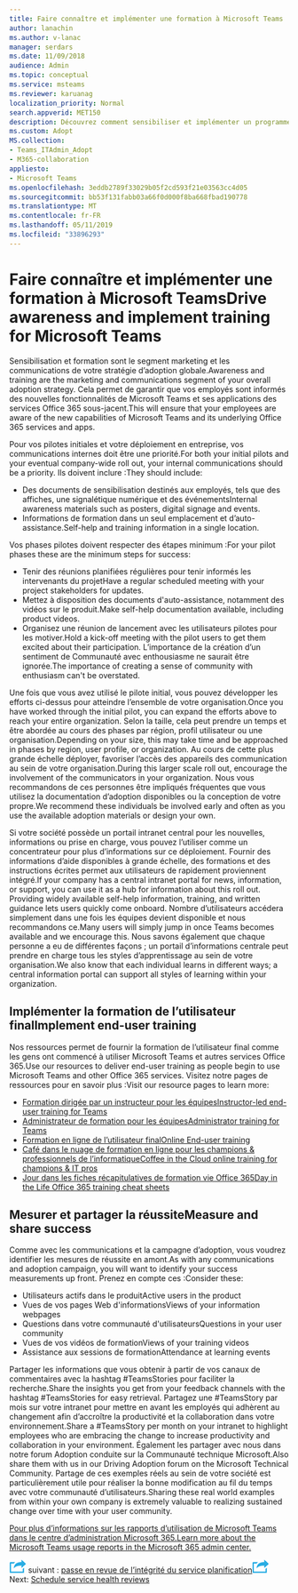 ```yaml
---
title: Faire connaître et implémenter une formation à Microsoft Teams
author: lanachin
ms.author: v-lanac
manager: serdars
ms.date: 11/09/2018
audience: Admin
ms.topic: conceptual
ms.service: msteams
ms.reviewer: karuanag
localization_priority: Normal
search.appverid: MET150
description: Découvrez comment sensibiliser et implémenter un programme de formation pour adoption Teams Microsoft.
ms.custom: Adopt
MS.collection:
- Teams_ITAdmin_Adopt
- M365-collaboration
appliesto:
- Microsoft Teams
ms.openlocfilehash: 3eddb2789f33029b05f2cd593f21e03563cc4d05
ms.sourcegitcommit: bb53f131fabb03a66f0d000f8ba668fbad190778
ms.translationtype: MT
ms.contentlocale: fr-FR
ms.lasthandoff: 05/11/2019
ms.locfileid: "33896293"
---
```

# <a name="drive-awareness-and-implement-training-for-microsoft-teams"></a><span data-ttu-id="2c497-103">Faire connaître et implémenter une formation à Microsoft Teams</span><span class="sxs-lookup"><span data-stu-id="2c497-103">Drive awareness and implement training for Microsoft Teams</span></span>

<span data-ttu-id="2c497-104">Sensibilisation et formation sont le segment marketing et les communications de votre stratégie d’adoption globale.</span><span class="sxs-lookup"><span data-stu-id="2c497-104">Awareness and training are the marketing and communications segment of your overall adoption strategy.</span></span> <span data-ttu-id="2c497-105">Cela permet de garantir que vos employés sont informés des nouvelles fonctionnalités de Microsoft Teams et ses applications des services Office 365 sous-jacent.</span><span class="sxs-lookup"><span data-stu-id="2c497-105">This will ensure that your employees are aware of the new capabilities of Microsoft Teams and its underlying Office 365 services and apps.</span></span>
   
<span data-ttu-id="2c497-106">Pour vos pilotes initiales et votre déploiement en entreprise, vos communications internes doit être une priorité.</span><span class="sxs-lookup"><span data-stu-id="2c497-106">For both your initial pilots and your eventual company-wide roll out, your internal communications should be a priority.</span></span> <span data-ttu-id="2c497-107">Ils doivent inclure :</span><span class="sxs-lookup"><span data-stu-id="2c497-107">They should include:</span></span>

- <span data-ttu-id="2c497-108">Des documents de sensibilisation destinés aux employés, tels que des affiches, une signalétique numérique et des événements</span><span class="sxs-lookup"><span data-stu-id="2c497-108">Internal awareness materials such as posters, digital signage and events.</span></span>
- <span data-ttu-id="2c497-109">Informations de formation dans un seul emplacement et d’auto-assistance.</span><span class="sxs-lookup"><span data-stu-id="2c497-109">Self-help and training information in a single location.</span></span>

<span data-ttu-id="2c497-110">Vos phases pilotes doivent respecter des étapes minimum :</span><span class="sxs-lookup"><span data-stu-id="2c497-110">For your pilot phases these are the minimum steps for success:</span></span>

- <span data-ttu-id="2c497-111">Tenir des réunions planifiées régulières pour tenir informés les intervenants du projet</span><span class="sxs-lookup"><span data-stu-id="2c497-111">Have a regular scheduled meeting with your project stakeholders for updates.</span></span>
- <span data-ttu-id="2c497-112">Mettez à disposition des documents d'auto-assistance, notamment des vidéos sur le produit.</span><span class="sxs-lookup"><span data-stu-id="2c497-112">Make self-help documentation available, including product videos.</span></span>
- <span data-ttu-id="2c497-113">Organisez une réunion de lancement avec les utilisateurs pilotes pour les motiver.</span><span class="sxs-lookup"><span data-stu-id="2c497-113">Hold a kick-off meeting with the pilot users to get them excited about their participation.</span></span> <span data-ttu-id="2c497-114">L’importance de la création d’un sentiment de Communauté avec enthousiasme ne saurait être ignorée.</span><span class="sxs-lookup"><span data-stu-id="2c497-114">The importance of creating a sense of community with enthusiasm can't be overstated.</span></span>

<span data-ttu-id="2c497-115">Une fois que vous avez utilisé le pilote initial, vous pouvez développer les efforts ci-dessus pour atteindre l’ensemble de votre organisation.</span><span class="sxs-lookup"><span data-stu-id="2c497-115">Once you have worked through the initial pilot, you can expand the efforts above to reach your entire organization.</span></span> <span data-ttu-id="2c497-116">Selon la taille, cela peut prendre un temps et être abordée au cours des phases par région, profil utilisateur ou une organisation.</span><span class="sxs-lookup"><span data-stu-id="2c497-116">Depending on your size, this may take time and be approached in phases by region, user profile, or organization.</span></span> <span data-ttu-id="2c497-117">Au cours de cette plus grande échelle déployer, favoriser l’accès des appareils des communication au sein de votre organisation.</span><span class="sxs-lookup"><span data-stu-id="2c497-117">During this larger scale roll out, encourage the involvement of the communicators in your organization.</span></span> <span data-ttu-id="2c497-118">Nous vous recommandons de ces personnes être impliqués fréquentes que vous utilisez la documentation d’adoption disponibles ou la conception de votre propre.</span><span class="sxs-lookup"><span data-stu-id="2c497-118">We recommend these individuals be involved early and often as you use the available adoption materials or design your own.</span></span>

<span data-ttu-id="2c497-119">Si votre société possède un portail intranet central pour les nouvelles, informations ou prise en charge, vous pouvez l’utiliser comme un concentrateur pour plus d’informations sur ce déploiement. Fournir des informations d’aide disponibles à grande échelle, des formations et des instructions écrites permet aux utilisateurs de rapidement proviennent intégré.</span><span class="sxs-lookup"><span data-stu-id="2c497-119">If your company has a central intranet portal for news, information, or support, you can use it as a hub for information about this roll out. Providing widely available self-help information, training, and written guidance lets users quickly come onboard.</span></span> <span data-ttu-id="2c497-120">Nombre d’utilisateurs accédera simplement dans une fois les équipes devient disponible et nous recommandons ce.</span><span class="sxs-lookup"><span data-stu-id="2c497-120">Many users will simply jump in once Teams becomes available and we encourage this.</span></span> <span data-ttu-id="2c497-121">Nous savons également que chaque personne a eu de différentes façons ; un portail d’informations centrale peut prendre en charge tous les styles d’apprentissage au sein de votre organisation.</span><span class="sxs-lookup"><span data-stu-id="2c497-121">We also know that each individual learns in different ways; a central information portal can support all styles of learning within your organization.</span></span>

## <a name="implement-end-user-training"></a><span data-ttu-id="2c497-122">Implémenter la formation de l’utilisateur final</span><span class="sxs-lookup"><span data-stu-id="2c497-122">Implement end-user training</span></span>

<span data-ttu-id="2c497-123">Nos ressources permet de fournir la formation de l’utilisateur final comme les gens ont commencé à utiliser Microsoft Teams et autres services Office 365.</span><span class="sxs-lookup"><span data-stu-id="2c497-123">Use our resources to deliver end-user training as people begin to use Microsoft Teams and other Office 365 services.</span></span> <span data-ttu-id="2c497-124">Visitez notre pages de ressources pour en savoir plus :</span><span class="sxs-lookup"><span data-stu-id="2c497-124">Visit our resource pages to learn more:</span></span>

- [<span data-ttu-id="2c497-125">Formation dirigée par un instructeur pour les équipes</span><span class="sxs-lookup"><span data-stu-id="2c497-125">Instructor-led end-user training for Teams</span></span>](instructor-led-training-teams-landing-page.md)
- [<span data-ttu-id="2c497-126">Administrateur de formation pour les équipes</span><span class="sxs-lookup"><span data-stu-id="2c497-126">Administrator training for Teams</span></span>](itadmin-readiness.md)
- [<span data-ttu-id="2c497-127">Formation en ligne de l’utilisateur final</span><span class="sxs-lookup"><span data-stu-id="2c497-127">Online End-user training</span></span>](enduser-training.md)
- [<span data-ttu-id="2c497-128">Café dans le nuage de formation en ligne pour les champions & professionnels de l’informatique</span><span class="sxs-lookup"><span data-stu-id="2c497-128">Coffee in the Cloud online training for champions & IT pros</span></span>](https://aka.ms/CoffeeintheCloud) 
- [<span data-ttu-id="2c497-129">Jour dans les fiches récapitulatives de formation vie Office 365</span><span class="sxs-lookup"><span data-stu-id="2c497-129">Day in the Life Office 365 training cheat sheets</span></span>](https://aka.ms/O365AdoptionTools)

## <a name="measure-and-share-success"></a><span data-ttu-id="2c497-130">Mesurer et partager la réussite</span><span class="sxs-lookup"><span data-stu-id="2c497-130">Measure and share success</span></span>

<span data-ttu-id="2c497-131">Comme avec les communications et la campagne d’adoption, vous voudrez identifier les mesures de réussite en amont.</span><span class="sxs-lookup"><span data-stu-id="2c497-131">As with any communications and adoption campaign, you will want to identify your success measurements up front.</span></span> <span data-ttu-id="2c497-132">Prenez en compte ces :</span><span class="sxs-lookup"><span data-stu-id="2c497-132">Consider these:</span></span>

- <span data-ttu-id="2c497-133">Utilisateurs actifs dans le produit</span><span class="sxs-lookup"><span data-stu-id="2c497-133">Active users in the product</span></span>
- <span data-ttu-id="2c497-134">Vues de vos pages Web d'informations</span><span class="sxs-lookup"><span data-stu-id="2c497-134">Views of your information webpages</span></span>
- <span data-ttu-id="2c497-135">Questions dans votre communauté d'utilisateurs</span><span class="sxs-lookup"><span data-stu-id="2c497-135">Questions in your user community</span></span>
- <span data-ttu-id="2c497-136">Vues de vos vidéos de formation</span><span class="sxs-lookup"><span data-stu-id="2c497-136">Views of your training videos</span></span>
- <span data-ttu-id="2c497-137">Assistance aux sessions de formation</span><span class="sxs-lookup"><span data-stu-id="2c497-137">Attendance at learning events</span></span>

<span data-ttu-id="2c497-138">Partager les informations que vous obtenir à partir de vos canaux de commentaires avec la hashtag #TeamsStories pour faciliter la recherche.</span><span class="sxs-lookup"><span data-stu-id="2c497-138">Share the insights you get from your feedback channels with the hashtag #TeamsStories for easy retrieval.</span></span> <span data-ttu-id="2c497-139">Partagez une #TeamsStory par mois sur votre intranet pour mettre en avant les employés qui adhèrent au changement afin d’accroître la productivité et la collaboration dans votre environnement.</span><span class="sxs-lookup"><span data-stu-id="2c497-139">Share a #TeamsStory per month on your intranet to highlight employees who are embracing the change to increase productivity and collaboration in your environment.</span></span> <span data-ttu-id="2c497-140">Également les partager avec nous dans notre forum Adoption conduite sur la Communauté technique Microsoft.</span><span class="sxs-lookup"><span data-stu-id="2c497-140">Also share them with us in our Driving Adoption forum on the Microsoft Technical Community.</span></span> <span data-ttu-id="2c497-141">Partage de ces exemples réels au sein de votre société est particulièrement utile pour réaliser la bonne modification au fil du temps avec votre communauté d’utilisateurs.</span><span class="sxs-lookup"><span data-stu-id="2c497-141">Sharing these real world examples from within your own company is extremely valuable to realizing sustained change over time with your user community.</span></span>

[<span data-ttu-id="2c497-142">Pour plus d’informations sur les rapports d’utilisation de Microsoft Teams dans le centre d’administration Microsoft 365.</span><span class="sxs-lookup"><span data-stu-id="2c497-142">Learn more about the Microsoft Teams usage reports in the Microsoft 365 admin center.</span></span>](teams-activity-reports.md)

<span data-ttu-id="2c497-143">![Icône d’étapes suivante](media/teams-adoption-next-icon.png) suivant : [passe en revue de l’intégrité du service planification](teams-adoption-schedule-service-health-reviews.md)</span><span class="sxs-lookup"><span data-stu-id="2c497-143">![Next Steps icon](media/teams-adoption-next-icon.png) Next: [Schedule service health reviews](teams-adoption-schedule-service-health-reviews.md)</span></span>
